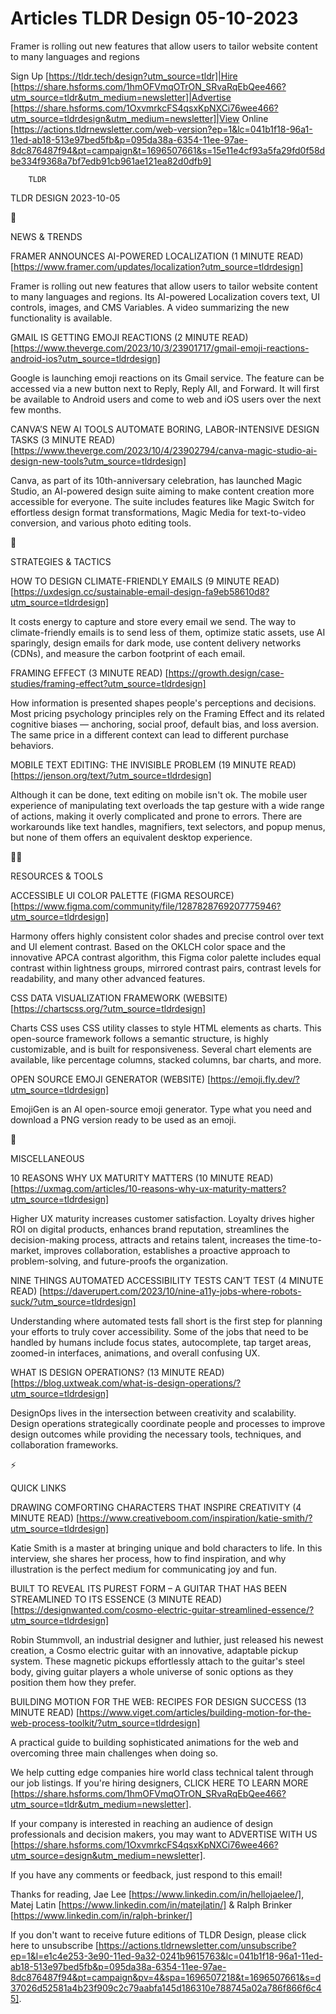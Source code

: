 # Articles TLDR Design 05-10-2023

Framer is rolling out new features that allow users to tailor website
content to many languages and regions  

Sign Up [https://tldr.tech/design?utm_source=tldr]|Hire
[https://share.hsforms.com/1hmOFVmqOTrON_SRvaRqEbQee466?utm_source=tldr&utm_medium=newsletter]|Advertise
[https://share.hsforms.com/1OxvmrkcFS4qsxKpNXCi76wee466?utm_source=tldrdesign&utm_medium=newsletter]|View
Online
[https://actions.tldrnewsletter.com/web-version?ep=1&lc=041b1f18-96a1-11ed-ab18-513e97bed5fb&p=095da38a-6354-11ee-97ae-8dc876487f94&pt=campaign&t=1696507661&s=15e11e4cf93a5fa29fd0f58dbe334f9368a7bf7edb91cb961ae121ea82d0dfb9]


		TLDR 

TLDR DESIGN 2023-10-05

📱 

NEWS & TRENDS

FRAMER ANNOUNCES AI-POWERED LOCALIZATION (1 MINUTE READ)
[https://www.framer.com/updates/localization?utm_source=tldrdesign]

Framer is rolling out new features that allow users to tailor website
content to many languages and regions. Its AI-powered Localization
covers text, UI controls, images, and CMS Variables. A video
summarizing the new functionality is available. 

GMAIL IS GETTING EMOJI REACTIONS (2 MINUTE READ)
[https://www.theverge.com/2023/10/3/23901717/gmail-emoji-reactions-android-ios?utm_source=tldrdesign]

Google is launching emoji reactions on its Gmail service. The feature
can be accessed via a new button next to Reply, Reply All, and
Forward. It will first be available to Android users and come to web
and iOS users over the next few months. 

CANVA’S NEW AI TOOLS AUTOMATE BORING, LABOR-INTENSIVE DESIGN TASKS
(3 MINUTE READ)
[https://www.theverge.com/2023/10/4/23902794/canva-magic-studio-ai-design-new-tools?utm_source=tldrdesign]

Canva, as part of its 10th-anniversary celebration, has launched Magic
Studio, an AI-powered design suite aiming to make content creation
more accessible for everyone. The suite includes features like Magic
Switch for effortless design format transformations, Magic Media for
text-to-video conversion, and various photo editing tools. 

🚀 

STRATEGIES & TACTICS

HOW TO DESIGN CLIMATE-FRIENDLY EMAILS (9 MINUTE READ)
[https://uxdesign.cc/sustainable-email-design-fa9eb58610d8?utm_source=tldrdesign]

It costs energy to capture and store every email we send. The way to
climate-friendly emails is to send less of them, optimize static
assets, use AI sparingly, design emails for dark mode, use content
delivery networks (CDNs), and measure the carbon footprint of each
email. 

FRAMING EFFECT (3 MINUTE READ)
[https://growth.design/case-studies/framing-effect?utm_source=tldrdesign]

How information is presented shapes people's perceptions and
decisions. Most pricing psychology principles rely on the Framing
Effect and its related cognitive biases — anchoring, social proof,
default bias, and loss aversion. The same price in a different context
can lead to different purchase behaviors. 

MOBILE TEXT EDITING: THE INVISIBLE PROBLEM (19 MINUTE READ)
[https://jenson.org/text/?utm_source=tldrdesign]

Although it can be done, text editing on mobile isn't ok. The mobile
user experience of manipulating text overloads the tap gesture with a
wide range of actions, making it overly complicated and prone to
errors. There are workarounds like text handles, magnifiers, text
selectors, and popup menus, but none of them offers an equivalent
desktop experience. 

🧑‍💻 

RESOURCES & TOOLS

ACCESSIBLE UI COLOR PALETTE (FIGMA RESOURCE)
[https://www.figma.com/community/file/1287828769207775946?utm_source=tldrdesign]

Harmony offers highly consistent color shades and precise control over
text and UI element contrast. Based on the OKLCH color space and the
innovative APCA contrast algorithm, this Figma color palette includes
equal contrast within lightness groups, mirrored contrast pairs,
contrast levels for readability, and many other advanced features. 

CSS DATA VISUALIZATION FRAMEWORK (WEBSITE)
[https://chartscss.org/?utm_source=tldrdesign]

Charts CSS uses CSS utility classes to style HTML elements as charts.
This open-source framework follows a semantic structure, is highly
customizable, and is built for responsiveness. Several chart elements
are available, like percentage columns, stacked columns, bar charts,
and more. 

OPEN SOURCE EMOJI GENERATOR (WEBSITE)
[https://emoji.fly.dev/?utm_source=tldrdesign]

EmojiGen is an AI open-source emoji generator. Type what you need and
download a PNG version ready to be used as an emoji. 

🎁 

MISCELLANEOUS

10 REASONS WHY UX MATURITY MATTERS (10 MINUTE READ)
[https://uxmag.com/articles/10-reasons-why-ux-maturity-matters?utm_source=tldrdesign]

Higher UX maturity increases customer satisfaction. Loyalty drives
higher ROI on digital products, enhances brand reputation, streamlines
the decision-making process, attracts and retains talent, increases
the time-to-market, improves collaboration, establishes a proactive
approach to problem-solving, and future-proofs the organization. 

NINE THINGS AUTOMATED ACCESSIBILITY TESTS CAN’T TEST (4 MINUTE READ)
[https://daverupert.com/2023/10/nine-a11y-jobs-where-robots-suck/?utm_source=tldrdesign]

Understanding where automated tests fall short is the first step for
planning your efforts to truly cover accessibility. Some of the jobs
that need to be handled by humans include focus states, autocomplete,
tap target areas, zoomed-in interfaces, animations, and overall
confusing UX. 

WHAT IS DESIGN OPERATIONS? (13 MINUTE READ)
[https://blog.uxtweak.com/what-is-design-operations/?utm_source=tldrdesign]

DesignOps lives in the intersection between creativity and
scalability. Design operations strategically coordinate people and
processes to improve design outcomes while providing the necessary
tools, techniques, and collaboration frameworks. 

⚡ 

QUICK LINKS

DRAWING COMFORTING CHARACTERS THAT INSPIRE CREATIVITY (4 MINUTE READ)
[https://www.creativeboom.com/inspiration/katie-smith/?utm_source=tldrdesign]

Katie Smith is a master at bringing unique and bold characters to
life. In this interview, she shares her process, how to find
inspiration, and why illustration is the perfect medium for
communicating joy and fun. 

BUILT TO REVEAL ITS PUREST FORM – A GUITAR THAT HAS BEEN STREAMLINED
TO ITS ESSENCE (3 MINUTE READ)
[https://designwanted.com/cosmo-electric-guitar-streamlined-essence/?utm_source=tldrdesign]

Robin Stummvoll, an industrial designer and luthier, just released his
newest creation, a Cosmo electric guitar with an innovative, adaptable
pickup system. These magnetic pickups effortlessly attach to the
guitar's steel body, giving guitar players a whole universe of sonic
options as they position them how they prefer. 

BUILDING MOTION FOR THE WEB: RECIPES FOR DESIGN SUCCESS (13 MINUTE
READ)
[https://www.viget.com/articles/building-motion-for-the-web-process-toolkit/?utm_source=tldrdesign]

A practical guide to building sophisticated animations for the web and
overcoming three main challenges when doing so. 

 We help cutting edge companies hire world class technical talent
through our job listings. If you're hiring designers, CLICK HERE TO
LEARN MORE
[https://share.hsforms.com/1hmOFVmqOTrON_SRvaRqEbQee466?utm_source=tldr&utm_medium=newsletter].


If your company is interested in reaching an audience of design
professionals and decision makers, you may want to ADVERTISE WITH US
[https://share.hsforms.com/1OxvmrkcFS4qsxKpNXCi76wee466?utm_source=design&utm_medium=newsletter].


If you have any comments or feedback, just respond to this email! 

Thanks for reading, 
Jae Lee [https://www.linkedin.com/in/hellojaelee/], Matej Latin
[https://www.linkedin.com/in/matejlatin/] & Ralph Brinker
[https://www.linkedin.com/in/ralph-brinker/] 

If you don't want to receive future editions of TLDR Design,
please click here to unsubscribe
[https://actions.tldrnewsletter.com/unsubscribe?ep=1&l=e1c4e253-3e90-11ed-9a32-0241b9615763&lc=041b1f18-96a1-11ed-ab18-513e97bed5fb&p=095da38a-6354-11ee-97ae-8dc876487f94&pt=campaign&pv=4&spa=1696507218&t=1696507661&s=d37026d52581a4b23f909c2c79aabfa145d186310e788745a02a786f866f6c45].